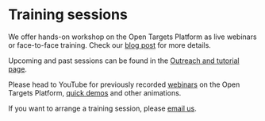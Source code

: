 # Training sessions

We offer hands-on workshop on the Open Targets Platform as live webinars or face-to-face training. Check our [blog post](https://blog.opentargets.org/outreach-in-open-targets-supercharge-your-target-id-skills/) for more details. 

Upcoming and past sessions can be found in the [Outreach and tutorial page](https://www.targetvalidation.org/outreach). 

Please head to YouTube for previously recorded [webinars](https://www.youtube.com/watch?v=vH2-8B7JqXE&list=PLncWVtwSXtqb8PyL6-ENSCuqP7_4Aj5BE) on the Open Targets Platform, [quick demos](https://www.youtube.com/watch?v=-sANyZGbuvY&list=PLncWVtwSXtqaFshbiIv-AmpsaoChkBJ9f) and other animations.

If you want to arrange a training session, please [email us](mailto:support@targetvalidation.org).



